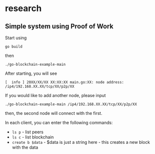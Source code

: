 # research

## Simple system using Proof of Work

Start using
```
go build
```
then
```
./go-blockchain-example-main
```


After starting, you will see
```
[  info ] 20XX/XX/XX XX:XX:XX main.go:XX: node address: /ip4/192.168.XX.XX/tcp/XX/p2p/XX
```


If you would like to add another node, please input
```
./go-blockchain-example-main /ip4/192.168.XX.XX/tcp/XX/p2p/XX
```
then, the second node will connect with the first.


In each client, you can enter the following commands:
- `ls p` - list peers
- `ls c` - list blockchain
- `create b $data` - $data is just a string here - this creates a new block with the data
